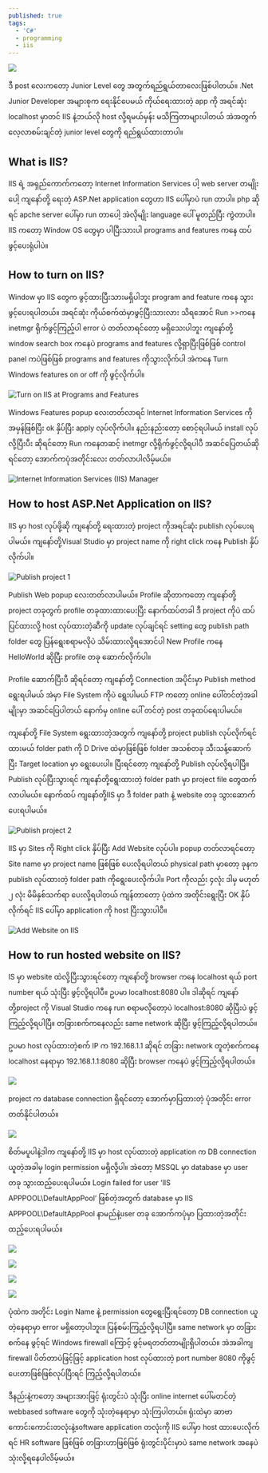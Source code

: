 ```yaml
---
published: true
tags:
  - 'C#'
  - programming
  - iis
---
```


![](https://miro.medium.com/max/700/1*MJjTrHkxgJ0F_YfQ4HMsoQ.png)

ဒီ post လေးကတော့ Junior Level တွေ အတွက်ရည်ရွယ်တာလေးဖြစ်ပါတယ်။ .Net Junior Developer အများစုက ရေးနိုင်ပေမယ် ကိုယ်ရေးထားတဲ့ app ကို အရင်ဆုံး localhost မှာတင် IIS နဲ့ဘယ်လို host လို့ရမယ်မှန်း မသိကြတာများပါတယ် အဲအတွက် လေ့လာစမ်းချင်တဲ့ junior level တွေကို ရည်ရွယ်ထားတာပါ။

## What is IIS?
IIS ရဲ့ အရှည်ကောက်ကတော့ Internet Information Services ပါ့ web server တမျိုးပေါ့ ကျနော်တို့ ရေးတဲ့ ASP.Net application တွေဟာ IIS ပေါ်မှာပဲ run တာပါ။ php ဆိုရင် apche server ပေါ်မှာ run တာပေါ့ အဲလိုမျိုး language ပေါ် မူတည်ပြီး ကွဲတာပါ။ IIS ကတော့ Window OS တွေမှာ ပါပြီးသားပါ programs and features ကနေ ထပ်ဖွင့်ပေးရုံပါပဲ။

## How to turn on IIS?
Window မှာ IIS တွေက ဖွင့်ထားပြီးသားမရှိပါဘူး program and feature ကနေ သွားဖွင့်ပေးရပါတယ်။ အရင်ဆုံး ကိုယ်စက်ထဲမှာဖွင့်ပြီးသားလား သိရအောင် Run >>ကနေ inetmgr ရိုက်ဖွင့်ကြည့်ပါ error ပဲ တတ်လာရင်တော့ မရှိသေးပါဘူး ကျနော်တို့ window search box ကနေပဲ programs and features လို့ရှာပြီးဖြစ်ဖြစ် control panel ကပဲဖြစ်ဖြစ် programs and features ကိုသွားလိုက်ပါ အဲကနေ Turn Windows features on or off ကို ဖွင့်လိုက်ပါ။

![Turn on IIS at Programs and Features](https://miro.medium.com/max/700/1*XSbWtDgNgHBmd2nv7WoQQg.jpeg)

Windows Features popup လေးတတ်လာရင် Internet Information Services ကို အမှန်ဖြစ်ပြီး ok နှိပ်ပြီး apply လုပ်လိုက်ပါ။ နည်းနည်းတော့ စောင့်ရပါမယ် install လုပ်လို့ပြီးပီး ဆိုရင်တော့ Run ကနေတဆင့် inetmgr လို့ရိုက်ဖွင့်လို့ရပါပီ အဆင်ပြေတယ်ဆိုရင်တော့ အောက်ကပုံအတိုင်းလေး တတ်လာပါလိမ့်မယ်။

![Internet Information Services (IIS) Manager](https://miro.medium.com/max/700/1*J6ciyheyh9IUgSoA9idAFA.jpeg)

## How to host ASP.Net Application on IIS?
IIS မှာ host လုပ်ဖို့ဆို ကျနော်တို့ ရေးထားတဲ့ project ကိုအရင်ဆုံး publish လုပ်ပေးရပါမယ်။ ကျနော်တို့Visual Studio မှာ project name ကို right click ကနေ Publish နှိပ်လိုက်ပါ။

![Publish project 1](https://miro.medium.com/max/700/1*3wO9WkKMlVYDW9uZ9Tc0Xw.jpeg)

Publish Web popup လေးတတ်လာပါမယ်။ Profile ဆိုတာကတော့ ကျနော်တို့ project တခုတွက် profile တခုထားထားပေးပြီး နောက်ထပ်တခါ ဒီ project ကိုပဲ ထပ်ပြင်ထားလို့ host လုပ်ထားတဲ့ဆီကို update လုပ်ချင်ရင် setting တွေ publish path folder တွေ ပြန်ရွေးစရာမလိုပဲ သိမ်းထားလို့ရအောင်ပါ New Profile ကနေ HelloWorld ဆိုပြီး profile တခု ဆောက်လိုက်ပါ။

Profile ဆောက်ပြီးပီ ဆိုရင်တော့ ကျနော်တို့ Connection အပိုင်းမှာ Publish method ရွေးရပါမယ် အဲမှာ File System ကိုပဲ ရွေးပါမယ် FTP ကတော့ online ပေါ်တင်တဲ့အခါမျိုးမှာ အဆင်ပြေပါတယ် နောက်မှ online ပေါ် တင်တဲ့ post တခုထပ်ရေးပါမယ်။

ကျနော်တို့ File System ရွေးထားတဲ့အတွက် ကျနော်တို့ project publish လုပ်လိုက်ရင် ထားမယ် folder path ကို D Drive ထဲမှာဖြစ်ဖြစ် folder အသစ်တခု သီးသန့်ဆောက်ပြီး Target location မှာ ရွေးပေးပါ။ ပြီးရင်တော့ ကျနော်တို့ Publish လုပ်လို့ရပါပြီ။Publish လုပ်ပြီးသွားရင် ကျနော်တို့ရွေးထားတဲ့ folder path မှာ project file တွေထက်လာပါမယ်။ နောက်ထပ် ကျနော်တို့IIS မှာ ဒီ folder path နဲ့ website တခု သွားဆောက်ပေးရပါမယ်။

![Publish project 2](https://miro.medium.com/max/700/1*9egxKu0iRWvqyzJ6XDhq0w.jpeg)

IIS မှာ Sites ကို Right click နှိပ်ပြီး Add Website လုပ်ပါ။ popup တတ်လာရင်တော့ Site name မှာ project name ဖြစ်ဖြစ် ပေးလိုရပါတယ် physical path မှာတော့ ခုနက publish လုပ်ထားတဲ့ folder path ကိုရွေးပေးလိုက်ပါ။ Port ကိုလည်း ၄လုံး ဒါမှ မဟုတ် ၂ လုံး မိမိနှစ်သက်ရာ ပေးလို့ရပါတယ် ကျန်တာတော့ ပုံထဲက အတိုင်းရွေးပြီး OK နှိပ်လိုက်ရင် IIS ပေါ်မှာ application ကို host ပြီးသွားပါပီ။

![Add Website on IIS](https://miro.medium.com/max/700/1*JQPP6WEpVO5gW4tkrgnWKw.jpeg)

## How to run hosted website on IIS?
IS မှာ website ထဲလို့ပြီးသွားရင်တော့ ကျနော်တို့ browser ကနေ localhost ရယ် port number ရယ် သုံးပြီး ဖွင့်လို့ရပါပီ။ ဥပမာ localhost:8080 ပါ။ ဒါဆိုရင် ကျနော်တို့project ကို Visual Studio ကနေ run စရာမလိုတော့ပဲ localhost:8080 ဆိုပြီးပဲ ဖွင့်ကြည့်လို့ရပါပြီ။ တခြားစက်ကနေလည်း same network ဆိုပြီး ဖွင့်ကြည့်လို့ရပါတယ်။

ဥပမာ host လုပ်ထားတဲ့စက် IP က 192.168.1.1 ဆိုရင် တခြား network တူတဲ့စက်ကနေ localhost နေရာမှာ 192.168.1.1:8080 ဆိုပြီး browser ကနေပဲ ဖွင့်ကြည့်လို့ရပါတယ်။

![](https://miro.medium.com/max/700/1*_L54vJ8pR5Xh2ni8qfdEfQ.jpeg)

project က database connection ရှိရင်တော့ အောက်မှာပြထားတဲ့ ပုံအတိုင်း error တတ်နိုင်ပါတယ်။

![](https://miro.medium.com/max/700/1*qcJl4wsCmlzEVG54WtI1Jg.jpeg)

စိတ်မပူပါနဲ့ဒါက ကျနော်တို့ IIS မှာ host လုပ်ထားတဲ့ application က DB connection ယူတဲ့အခါမှ login permission မရှိလို့ပါ။ အဲတော့ MSSQL မှာ database မှာ user တခု သွားထည့်ပေးရပါမယ်။ Login failed for user ‘IIS APPPOOL\DefaultAppPool’ ဖြစ်တဲ့အတွက် database မှာ IIS APPPOOL\DefaultAppPool နာမည်နဲ့user တခု အောက်ကပုံမှာ ပြထားတဲ့အတိုင်း ထည့်ပေးရပါမယ်။


![](https://miro.medium.com/max/700/1*GyVzWbIrwlQnCzlBHLIADA.jpeg)

![](https://miro.medium.com/max/699/1*ZZ6veTb9yES7iVGcRVwHQg.jpeg)

![](https://miro.medium.com/max/693/1*g7JdwHfkzNvN1pTlO4nu-g.jpeg)

![](https://miro.medium.com/max/689/1*K6inQZvxrikR-YhAOgufSA.jpeg)

ပုံထဲက အတိုင်း Login Name နဲ့ permission တွေရွေးပြီးရင်တော့ DB connection ယူတဲ့နေရာမှာ error မရှိတော့ပါဘူး။ ပြန်စမ်းကြည့်လို့ရပါပြီ။ same network မှာ တခြားစက်နေ ဖွင့်ရင် Windows firewall ကြောင့် ဖွင့်မရတတ်တာမျိုးရှိပါတယ်။ အဲအခါကျ firewall ပိတ်တာပဲဖြင့်ဖြင့် application host လုပ်ထားတဲ့ port number 8080 ကိုဖွင့်ပေးတာဖြစ်ဖြစ်လုပ်ပြီးရင် ကြည့်လို့ရပါတယ်။

ဒီနည်းနဲ့ကတော့ အများအားဖြင့် ရုံးတွင်းပဲ သုံးပြီး online internet ပေါ်မတင်တဲ့ webbased software တွေကို သုံးတဲ့နေရာမှာ သုံးကြပါတယ်။ ရုံးထဲမှာ ဆာဗာကောင်းကောင်းတလုံးနဲ့software application တလုံးကို IIS ပေါ်မှာ host ထားပေးလိုက်ရင် HR software ဖြစ်ဖြစ် တခြားဟာဖြစ်ဖြစ် ရုံးတွင်းပိုင်းမှာပဲ same network အနေပဲသုံးလို့ရနေပါလိမ့်မယ်။

